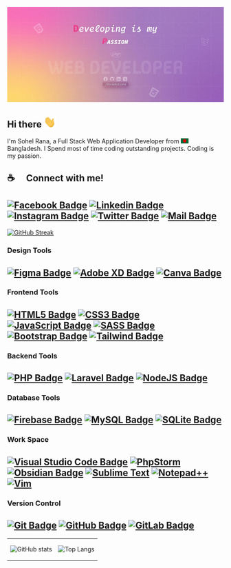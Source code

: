 ![Github Banner](assets/github-banner.jpg)

## Hi there <img src="assets/hello.gif" width="28px" alt="hi">

I'm Sohel Rana, a Full Stack Web Application Developer from <img src="assets/bangladesh.png" width="18"/> Bangladesh. I Spend most of time coding outstanding projects. Coding is my passion.

## :coffee: &emsp;Connect with me!

[![Facebook Badge](https://img.shields.io/badge/Facebook-1877F2?style=for-the-badge&logo=facebook&logoColor=white)](https://facebook.com/devsohelrana)
[![Linkedin Badge](https://img.shields.io/badge/LinkedIn-0077B5?style=for-the-badge&logo=linkedin&logoColor=white)](https://www.linkedin.com/in/dev-sohel-rana/)
[![Instagram Badge](https://img.shields.io/badge/Instagram-E4405F?style=for-the-badge&logo=instagram&logoColor=white)](https://instagram.com/devsohelrana)
[![Twitter Badge](https://img.shields.io/badge/Twitter-1DA1F2?style=for-the-badge&logo=twitter&logoColor=white)](https://twitter.com/devsohelrana)
[![Mail Badge](https://img.shields.io/badge/Gmail-D14836?style=for-the-badge&logo=gmail&logoColor=white)](mailto:dev.sohelrana@gmail.com)
---

[![GitHub Streak](https://streak-stats.demolab.com/?user=devsohelrana&theme=dark&hide_border=true&border_radius=4.3&card_width=1000)](https://git.io/streak-stats)

### Design Tools

[![Figma Badge](https://img.shields.io/badge/figma-%23F24E1E.svg?style=for-the-badge&logo=figma&logoColor=white)](#)
[![Adobe XD Badge](https://img.shields.io/badge/Adobe%20XD-470137?style=for-the-badge&logo=Adobe%20XD&logoColor=#FF61F6)](#)
[![Canva Badge](https://img.shields.io/badge/Canva-%2300C4CC.svg?style=for-the-badge&logo=Canva&logoColor=white)](#)
---

### Frontend Tools

[![HTML5 Badge](https://img.shields.io/badge/html5-%23E34F26.svg?style=for-the-badge&logo=html5&logoColor=white)](#)
[![CSS3 Badge](https://img.shields.io/badge/css3-%231572B6.svg?style=for-the-badge&logo=css3&logoColor=white)](#)
[![JavaScript Badge](https://img.shields.io/badge/javascript-%23323330.svg?style=for-the-badge&logo=javascript&logoColor=%23F7DF1E)](#)
[![SASS Badge](https://img.shields.io/badge/Sass-CC6699?style=for-the-badge&logo=sass&logoColor=white)](#)
[![Bootstrap Badge](https://img.shields.io/badge/bootstrap-%238511FA.svg?style=for-the-badge&logo=bootstrap&logoColor=white)](#)
[![Tailwind Badge](https://img.shields.io/badge/Tailwind%20CSS-092749?style=for-the-badge&logo=tailwindcss&logoColor=06B6D4&labelColor=000000)](#)
---

### Backend Tools

[![PHP Badge](https://img.shields.io/badge/php-%23777BB4.svg?style=for-the-badge&logo=php&logoColor=white)](#)
[![Laravel Badge](https://img.shields.io/badge/laravel-%23FF2D20.svg?style=for-the-badge&logo=laravel&logoColor=white)](#)
[![NodeJS Badge](https://img.shields.io/badge/node.js-6DA55F?style=for-the-badge&logo=node.js&logoColor=white)](#)
---

### Database Tools

[![Firebase Badge](https://img.shields.io/badge/firebase-a08021?style=for-the-badge&logo=firebase&logoColor=ffcd34)](#)
[![MySQL Badge](https://img.shields.io/badge/mysql-4479A1.svg?style=for-the-badge&logo=mysql&logoColor=white)](#)
[![SQLite Badge](https://img.shields.io/badge/sqlite-%2307405e.svg?style=for-the-badge&logo=sqlite&logoColor=white)](#)
---

### Work Space

[![Visual Studio Code Badge](https://img.shields.io/badge/Visual%20Studio%20Code-0078d7.svg?style=for-the-badge&logo=visual-studio-code&logoColor=white)](#)
[![PhpStorm](https://img.shields.io/badge/phpstorm-143?style=for-the-badge&logo=phpstorm&logoColor=black&color=black&labelColor=darkorchid)](#)
[![Obsidian Badge](https://img.shields.io/badge/Obsidian-%23483699.svg?style=for-the-badge&logo=obsidian&logoColor=white)](#)
[![Sublime Text](https://img.shields.io/badge/sublime_text-%23575757.svg?style=for-the-badge&logo=sublime-text&logoColor=important)](#)
[![Notepad++](https://img.shields.io/badge/Notepad++-90E59A.svg?style=for-the-badge&logo=notepad%2b%2b&logoColor=black)](#)
[![Vim](https://img.shields.io/badge/VIM-%2311AB00.svg?style=for-the-badge&logo=vim&logoColor=white)](#)
---

### Version Control

[![Git Badge](https://img.shields.io/badge/Git-F05032?style=for-the-badge&logo=git&logoColor=white)](#)
[![GitHub Badge](https://img.shields.io/badge/github-%23121011.svg?style=for-the-badge&logo=github&logoColor=white)](#)
[![GitLab Badge](https://img.shields.io/badge/gitlab-%23181717.svg?style=for-the-badge&logo=gitlab&logoColor=white)](#)
---

</div>

<table>

<tbody>

<tr>
<td>

![GitHub stats](https://github-readme-stats.vercel.app/api?username=devsohelrana&show_icons=true&hide_border=true&rank_icon=github&theme=radical)

</td>

<td>

![Top Langs](https://github-readme-stats.vercel.app/api/top-langs/?username=devsohelrana&layout=compact&hide_border=true&theme=radical)

</td>
</tr>

</tbody>

</table>
